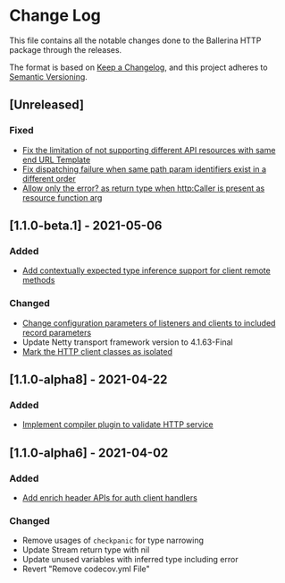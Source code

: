 # Change Log
This file contains all the notable changes done to the Ballerina HTTP package through the releases.

The format is based on [Keep a Changelog](https://keepachangelog.com/en/1.0.0/), and this project adheres to 
[Semantic Versioning](https://semver.org/spec/v2.0.0.html).

## [Unreleased]

### Fixed
- [Fix the limitation of not supporting different API resources with same end URL Template](https://github.com/ballerina-platform/ballerina-standard-library/issues/1095)
- [Fix dispatching failure when same path param identifiers exist in a different order](https://github.com/ballerina-platform/ballerina-standard-library/issues/342)
- [Allow only the error? as return type when http:Caller is present as resource function arg](https://github.com/ballerina-platform/ballerina-standard-library/issues/1519)

## [1.1.0-beta.1] - 2021-05-06

### Added
- [Add contextually expected type inference support for client remote methods](https://github.com/ballerina-platform/ballerina-standard-library/issues/1371)

### Changed
- [Change configuration parameters of listeners and clients to included record parameters](https://github.com/ballerina-platform/ballerina-standard-library/issues/1325)
- Update Netty transport framework version to 4.1.63-Final
- [Mark the HTTP client classes as isolated](https://github.com/ballerina-platform/ballerina-standard-library/issues/1397)

## [1.1.0-alpha8] - 2021-04-22

### Added
- [Implement compiler plugin to validate HTTP service](https://github.com/ballerina-platform/ballerina-standard-library/issues/1102)

## [1.1.0-alpha6] - 2021-04-02

### Added
- [Add enrich header APIs for auth client handlers](https://github.com/ballerina-platform/ballerina-standard-library/issues/584)

### Changed
- Remove usages of `checkpanic` for type narrowing
- Update Stream return type with nil
- Update unused variables with inferred type including error
- Revert "Remove codecov.yml File"
